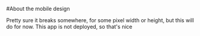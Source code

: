 #About the mobile design

Pretty sure it breaks somewhere, for some pixel width or height, but this will do for now.
This app is not deployed, so that's nice
